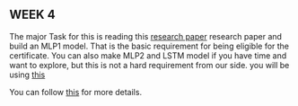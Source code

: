 ## WEEK 4
The major Task for this is reading this [research paper](https://github.com/Amish462004/Blackoptions-price/blob/main/Week%204%20Content/Option%20Pricing%20with%20deep%20Learning.pdf) research paper and build an MLP1 model. That is the basic requirement for being eligible for the certificate. You can also make MLP2 and LSTM model if you have time and want to explore, but this is not a hard requirement from our side.
you will be using [this]()

You can follow [this](https://github.com/ycm/cs230-proj) for more details.
